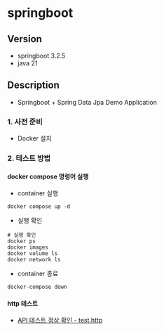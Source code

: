 # springboot

## Version
- springboot 3.2.5
- java 21

## Description
- Springboot + Spring Data Jpa Demo Application

### 1. 사전 준비
- Docker 설치

### 2. 테스트 방법

#### docker compose 명령어 실행
- container 실행
```shell
docker compose up -d
```

- 실행 확인
```shell
# 실행 확인
docker ps
docker images
docker volume ls
docker network ls
```

- container 종료
```shell
docker-compose down
```

#### http 테스트
- [API 테스트 정상 확인 - test.http](./src/test/test.http)
